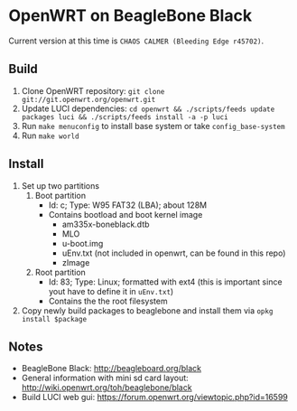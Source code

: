 # OpenWRT on BeagleBone Black

Current version at this time is `CHAOS CALMER (Bleeding Edge r45702)`.

## Build

1. Clone OpenWRT repository: `git clone git://git.openwrt.org/openwrt.git`
2. Update LUCI dependencies: `cd openwrt && ./scripts/feeds update packages luci && ./scripts/feeds install -a -p luci`
3. Run `make menuconfig` to install base system or take `config_base-system`
4. Run `make world`

## Install

1. Set up two partitions
    1. Boot partition
        - Id: c; Type: W95 FAT32 (LBA); about 128M
        - Contains bootload and boot kernel image
            - am335x-boneblack.dtb
            - MLO
            - u-boot.img
            - uEnv.txt (not included in openwrt, can be found in this repo)
            - zImage
    2. Root partition
        - Id: 83; Type: Linux; formatted with ext4 (this is important since yout have to define it in `uEnv.txt`)
        - Contains the the root filesystem
2. Copy newly build packages to beaglebone and install them via `opkg install $package`


## Notes

* BeagleBone Black: http://beagleboard.org/black
* General information with mini sd card layout: http://wiki.openwrt.org/toh/beaglebone/black
* Build LUCI web gui: https://forum.openwrt.org/viewtopic.php?id=16599
